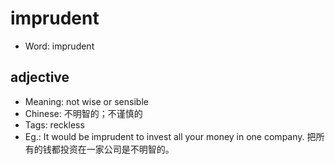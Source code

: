 # imprudent

- Word: imprudent

## adjective

- Meaning: not wise or sensible
- Chinese: 不明智的；不谨慎的
- Tags: reckless
- Eg.: It would be imprudent to invest all your money in one company. 把所有的钱都投资在一家公司是不明智的。


